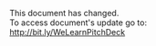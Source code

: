 This document has changed. <br>
To access document's update go to: <br>
http://bit.ly/WeLearnPitchDeck  <br>
